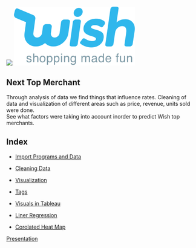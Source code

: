 ![](WishLogoWithSlogan.png)
<img src="WishLogos/WishLogoWithSlogan.png">

## Next Top Merchant

Through analysis of data we find things that influence rates.  Cleaning of data and visualization of different areas such as  price, revenue, units sold were done.  
See what factors were taking into account inorder to predict Wish top merchants.

## Index
-  [Import Programs and Data](http://localhost:8888/notebooks/Wish%20Final%20NB.ipynb#import)

-  [Cleaning Data](http://localhost:8888/notebooks/Wish%20Final%20NB.ipynb#cleaning_data)

-  [Visualization](http://localhost:8888/notebooks/Wish%20Final%20NB.ipynb#visual)

-  [Tags](http://localhost:8888/notebooks/Wish%20Final%20NB.ipynb#tags)

-  [Visuals in Tableau](http://localhost:8888/notebooks/Wish%20Final%20NB.ipynb#tab)

-  [Liner Regression](http://localhost:8888/notebooks/Wish%20Final%20NB.ipynb#linear_regression)

-  [Corolated Heat Map](http://localhost:8888/notebooks/Wish%20Final%20NB.ipynb#corrolated_heat_map)

 [Presentation](hhttps://zoom.us/rec/share/RRMlAXhZPtUHfG2IxO6lsfoNGCXGZnWVW3HKVYEKMV_7g3xJflgyz5sqMzZK4zI.2prUoYuCFwfTv0OC?startTime=1601488858000)